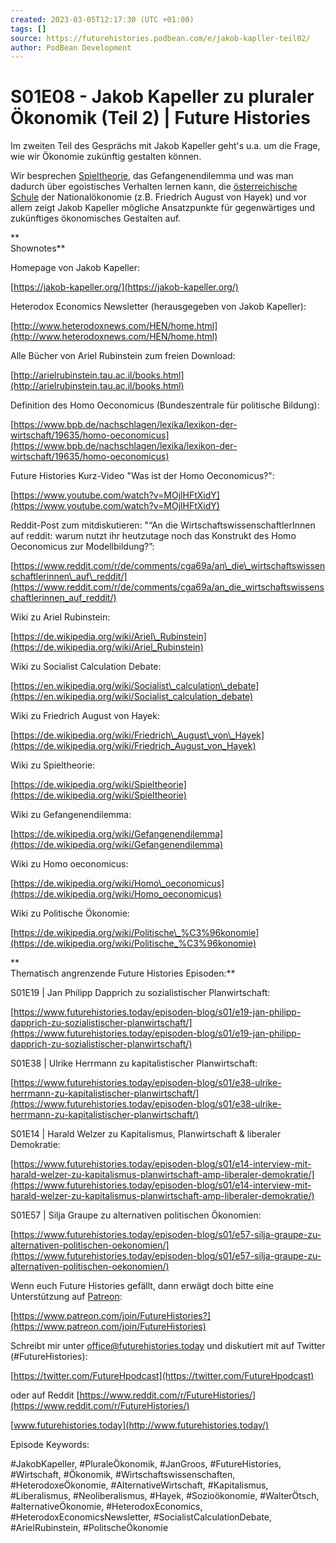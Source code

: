 ```yaml
---
created: 2023-03-05T12:17:30 (UTC +01:00)
tags: []
source: https://futurehistories.podbean.com/e/jakob-kapller-teil02/
author: PodBean Development
---
```


# S01E08 - Jakob Kapeller zu pluraler Ökonomik (Teil 2) | Future Histories

Im zweiten Teil des Gesprächs mit Jakob Kapeller geht's u.a. um die Frage, wie wir Ökonomie zukünftig gestalten können.

Wir besprechen [Spieltheorie](https://de.wikipedia.org/wiki/Spieltheorie), das Gefangenendilemma und was man dadurch über egoistisches Verhalten lernen kann, die [österreichische Schule](https://de.wikipedia.org/wiki/%C3%96sterreichische_Schule) der Nationalökonomie (z.B. Friedrich August von Hayek) und vor allem zeigt Jakob Kapeller mögliche Ansatzpunkte für gegenwärtiges und zukünftiges ökonomisches Gestalten auf.

**  
Shownotes**

  
Homepage von Jakob Kapeller:

[https://jakob-kapeller.org/](https://jakob-kapeller.org/)

  
Heterodox Economics Newsletter (herausgegeben von Jakob Kapeller):

[http://www.heterodoxnews.com/HEN/home.html](http://www.heterodoxnews.com/HEN/home.html)

  
Alle Bücher von Ariel Rubinstein zum freien Download:

[http://arielrubinstein.tau.ac.il/books.html](http://arielrubinstein.tau.ac.il/books.html)

  
Definition des Homo Oeconomicus (Bundeszentrale für politische Bildung):

[https://www.bpb.de/nachschlagen/lexika/lexikon-der-wirtschaft/19635/homo-oeconomicus](https://www.bpb.de/nachschlagen/lexika/lexikon-der-wirtschaft/19635/homo-oeconomicus)

  
Future Histories Kurz-Video "Was ist der Homo Oeconomicus?":

[https://www.youtube.com/watch?v=MOjlHFtXidY](https://www.youtube.com/watch?v=MOjlHFtXidY)

  
Reddit-Post zum mitdiskutieren: "“An die WirtschaftswissenschaftlerInnen auf reddit: warum nutzt ihr heutzutage noch das Konstrukt des Homo Oeconomicus zur Modellbildung?”:

[https://www.reddit.com/r/de/comments/cga69a/an\_die\_wirtschaftswissenschaftlerinnen\_auf\_reddit/](https://www.reddit.com/r/de/comments/cga69a/an_die_wirtschaftswissenschaftlerinnen_auf_reddit/)

  
Wiki zu Ariel Rubinstein:

[https://de.wikipedia.org/wiki/Ariel\_Rubinstein](https://de.wikipedia.org/wiki/Ariel_Rubinstein)

  
Wiki zu Socialist Calculation Debate:

[https://en.wikipedia.org/wiki/Socialist\_calculation\_debate](https://en.wikipedia.org/wiki/Socialist_calculation_debate)

  
Wiki zu Friedrich August von Hayek:

[https://de.wikipedia.org/wiki/Friedrich\_August\_von\_Hayek](https://de.wikipedia.org/wiki/Friedrich_August_von_Hayek)

  
Wiki zu Spieltheorie:

[https://de.wikipedia.org/wiki/Spieltheorie](https://de.wikipedia.org/wiki/Spieltheorie)

  
Wiki zu Gefangenendilemma:

[https://de.wikipedia.org/wiki/Gefangenendilemma](https://de.wikipedia.org/wiki/Gefangenendilemma)

  
Wiki zu Homo oeconomicus:

[https://de.wikipedia.org/wiki/Homo\_oeconomicus](https://de.wikipedia.org/wiki/Homo_oeconomicus)

  
Wiki zu Politische Ökonomie:

[https://de.wikipedia.org/wiki/Politische\_%C3%96konomie](https://de.wikipedia.org/wiki/Politische_%C3%96konomie)

**  
Thematisch angrenzende Future Histories Episoden:**

  
S01E19 | Jan Philipp Dapprich zu sozialistischer Planwirtschaft:

[https://www.futurehistories.today/episoden-blog/s01/e19-jan-philipp-dapprich-zu-sozialistischer-planwirtschaft/](https://www.futurehistories.today/episoden-blog/s01/e19-jan-philipp-dapprich-zu-sozialistischer-planwirtschaft/)

  
S01E38 | Ulrike Herrmann zu kapitalistischer Planwirtschaft:

[https://www.futurehistories.today/episoden-blog/s01/e38-ulrike-herrmann-zu-kapitalistischer-planwirtschaft/](https://www.futurehistories.today/episoden-blog/s01/e38-ulrike-herrmann-zu-kapitalistischer-planwirtschaft/)

  
S01E14 | Harald Welzer zu Kapitalismus, Planwirtschaft & liberaler Demokratie:

[https://www.futurehistories.today/episoden-blog/s01/e14-interview-mit-harald-welzer-zu-kapitalismus-planwirtschaft-amp-liberaler-demokratie/](https://www.futurehistories.today/episoden-blog/s01/e14-interview-mit-harald-welzer-zu-kapitalismus-planwirtschaft-amp-liberaler-demokratie/)

  
S01E57 | Silja Graupe zu alternativen politischen Ökonomien:

[https://www.futurehistories.today/episoden-blog/s01/e57-silja-graupe-zu-alternativen-politischen-oekonomien/](https://www.futurehistories.today/episoden-blog/s01/e57-silja-graupe-zu-alternativen-politischen-oekonomien/)

Wenn euch Future Histories gefällt, dann erwägt doch bitte eine Unterstützung auf [Patreon](https://www.patreon.com/join/FutureHistories):

[https://www.patreon.com/join/FutureHistories?](https://www.patreon.com/join/FutureHistories)

Schreibt mir unter [office@futurehistories.today](mailto:office@futurehistories.today) und diskutiert mit auf Twitter (#FutureHistories):

[https://twitter.com/FutureHpodcast](https://twitter.com/FutureHpodcast)

oder auf Reddit [https://www.reddit.com/r/FutureHistories/](https://www.reddit.com/r/FutureHistories/)

[www.futurehistories.today](http://www.futurehistories.today/)

Episode Keywords:

#JakobKapeller, #PluraleÖkonomik, #JanGroos, #FutureHistories, #Wirtschaft, #Ökonomik, #Wirtschaftswissenschaften, #HeterodoxeÖkonomie, #AlternativeWirtschaft, #Kapitalismus, #Liberalismus, #Neoliberalismus, #Hayek, #Sozioökonomie, #WalterÖtsch, #alternativeÖkonomie, #HeterodoxEconomics, #HeterodoxEconomicsNewsletter, #SocialistCalculationDebate, #ArielRubinstein, #PolitscheÖkonomie
